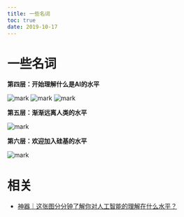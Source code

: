 ```yaml
---
title: 一些名词
toc: true
date: 2019-10-17
---
```

# 一些名词


**第四层：开始理解什么是AI的水平**

![mark](http://images.iterate.site/blog/image/20191016/2VvIySs3n7kU.png?imageslim)
![mark](http://images.iterate.site/blog/image/20191016/R0dxPFdQxnfl.png?imageslim)
![mark](http://images.iterate.site/blog/image/20191016/rvSgblR8lALk.png?imageslim)


**第五层：渐渐远离人类的水平**

![mark](http://images.iterate.site/blog/image/20191016/vFC92yjskJp7.png?imageslim)


**第六层：欢迎加入硅基的水平**

![mark](http://images.iterate.site/blog/image/20191016/23i9myodWEI2.png?imageslim)



# 相关

- [神器｜这张图分分钟了解你对人工智能的理解在什么水平？](https://mp.weixin.qq.com/s/x6hEExO568Yamp1AcHRv0w?)
